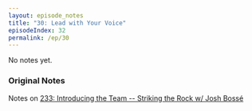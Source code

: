 ```yaml
---
layout: episode_notes
title: "30: Lead with Your Voice"
episodeIndex: 32
permalink: /ep/30
---
```

No notes yet.

### Original Notes

Notes on [233: Introducing the Team -- Striking the Rock w/ Josh Bossé](/session6/233)